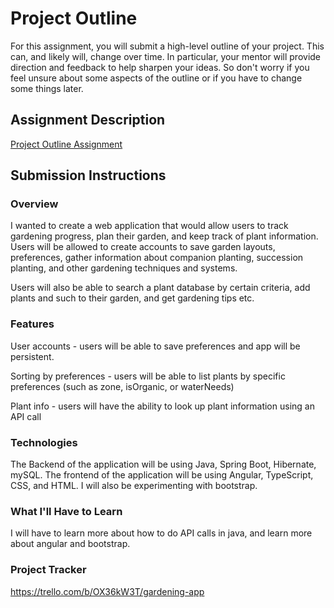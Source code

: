 # Project Outline
For this assignment, you will submit a high-level outline of your project. This can, and likely will, change over time. In particular, your mentor will provide direction and feedback to help sharpen your ideas. So don't worry if you feel unsure about some aspects of the outline or if you have to change some things later.

## Assignment Description
[Project Outline Assignment](https://education.launchcode.org/liftoff/modules/assignments/project-outline)

## Submission Instructions

### Overview
I wanted to create a web application that would allow users to track gardening progress, plan their garden, and keep track of plant information. Users will be allowed to create accounts to save garden layouts, preferences, gather information about companion planting, succession planting, and other gardening techniques and systems. 

Users will also be able to search a plant database by certain criteria, add plants and such to their garden, and get gardening tips etc.

### Features

User accounts - users will be able to save preferences and app will be persistent.

Sorting by preferences - users will be able to list plants by specific preferences (such as zone, isOrganic, or waterNeeds)

Plant info - users will have the ability to look up plant information using an API call

### Technologies

The Backend of the application will be using Java, Spring Boot, Hibernate, mySQL. The frontend of the application will be using Angular, TypeScript, CSS, and HTML. I will also be experimenting with bootstrap.

### What I'll Have to Learn

I will have to learn more about how to do API calls in java, and learn more about angular and bootstrap.

### Project Tracker
https://trello.com/b/OX36kW3T/gardening-app
